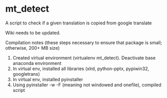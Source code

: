 # mt_detect
A script to check if a given translation is copied from google translate

Wiki needs to be updated.

Compilation notes (these steps necessary to ensure that package is small; otherwise, 200+ MB size)
1. Created virtual environment (virtualenv mt_detect). Deactivate base anaconda environment
2. In virtual env, installed all libraries (xlrd, python-pptx, pypiwin32, googletrans)
3. In virtual env, installed pyinstaller
4. Using pyinstaller -w -F (meaning not windowed and onefile), compiled script
